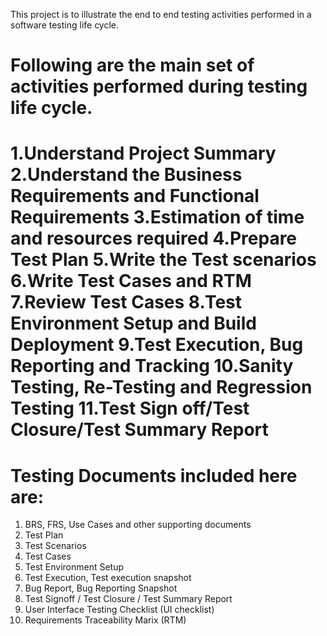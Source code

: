 This project is to illustrate the end to end testing activities performed in a software testing life cycle.

Following are the main set of activities performed during testing life cycle.
==============================================================================
1.Understand Project Summary
2.Understand the Business Requirements and Functional Requirements
3.Estimation of time and resources required
4.Prepare Test Plan
5.Write the Test scenarios
6.Write Test Cases and RTM
7.Review Test Cases
8.Test Environment Setup and Build Deployment
9.Test Execution, Bug Reporting and Tracking
10.Sanity Testing, Re-Testing and Regression Testing
11.Test Sign off/Test Closure/Test Summary Report
===========================================================================

Testing Documents included here are:
=====================================
1) BRS, FRS, Use Cases and other supporting documents
2) Test Plan
3) Test Scenarios
4) Test Cases
5) Test Environment Setup
6) Test Execution, Test execution snapshot
7) Bug Report, Bug Reporting Snapshot
8) Test Signoff / Test Closure / Test Summary Report
9) User Interface Testing Checklist (UI checklist)
10) Requirements Traceability Marix (RTM)
